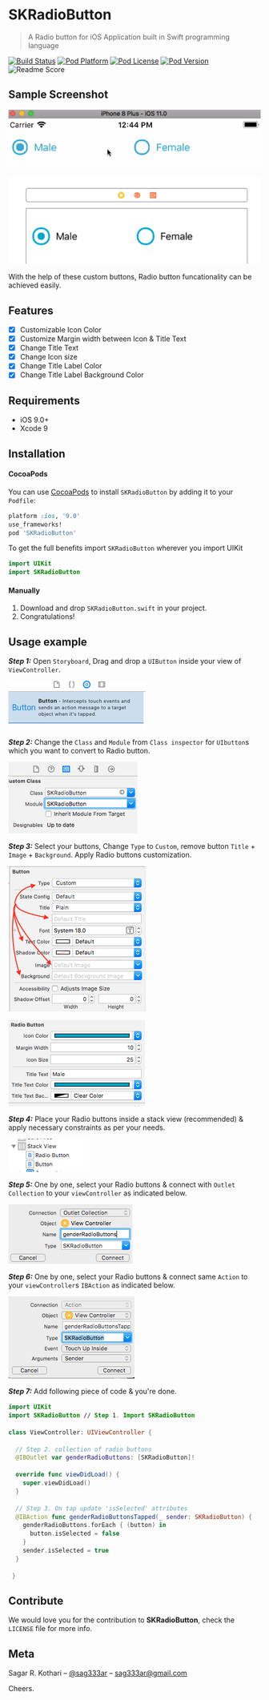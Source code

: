 # SKRadioButton

> A Radio button for iOS Application built in Swift programming language

[![Build Status](https://travis-ci.org/sag333ar/SKRadioButton.svg?branch=master)](https://travis-ci.org/sag333ar/SKRadioButton)
[![Pod Platform](https://img.shields.io/cocoapods/p/SKRadioButton.svg?style=flat)](https://cocoapods.org/pods/SKRadioButton)
[![Pod License](https://img.shields.io/cocoapods/l/SKRadioButton.svg?style=flat)](https://github.com/sag333ar/SKRadioButton/blob/master/LICENSE)
[![Pod Version](https://img.shields.io/cocoapods/v/SKRadioButton.svg?style=flat)](https://cocoapods.org/pods/SKRadioButton)
![Readme Score](http://readme-score-api.herokuapp.com/score.svg?url=https://github.com/sag333ar/skradiobutton)

## Sample Screenshot

![Demo](https://raw.githubusercontent.com/sag333ar/SKRadioButton/master/ReadmeAssets/GifDemo.gif)

![ScreenShot](https://raw.githubusercontent.com/sag333ar/SKRadioButton/master/ReadmeAssets/SampleImage.png)

With the help of these custom buttons, Radio button funcationality can be achieved easily.

## Features

- [x] Customizable Icon Color
- [x] Customize Margin width between Icon & Title Text
- [x] Change Title Text
- [x] Change Icon size
- [x] Change Title Label Color
- [x] Change Title Label Background Color

## Requirements

- iOS 9.0+
- Xcode 9

## Installation

#### CocoaPods
You can use [CocoaPods](http://cocoapods.org/) to install `SKRadioButton` by adding it to your `Podfile`:

```ruby
platform :ios, '9.0'
use_frameworks!
pod 'SKRadioButton'
```

To get the full benefits import `SKRadioButton` wherever you import UIKit

``` swift
import UIKit
import SKRadioButton
```

#### Manually

1. Download and drop `SKRadioButton.swift` in your project.  
2. Congratulations!  

## Usage example

***Step 1:*** Open `Storyboard`, Drag and drop a `UIButton` inside your view of `ViewController`.

![Drag & Drop Button](https://raw.githubusercontent.com/sag333ar/SKRadioButton/master/ReadmeAssets/Step1.png)

***Step 2:*** Change the `Class` and `Module` from `Class inspector` for `UIbutton`s which you want to convert to Radio button.

![Change Class](https://raw.githubusercontent.com/sag333ar/SKRadioButton/master/ReadmeAssets/Step2.png)

***Step 3:*** Select your buttons, Change `Type` to `Custom`, remove button `Title` + `Image` + `Background`. Apply Radio buttons customization.

![Change Attributes](https://raw.githubusercontent.com/sag333ar/SKRadioButton/master/ReadmeAssets/Step3-1.png)

![Change Attributes2](https://raw.githubusercontent.com/sag333ar/SKRadioButton/master/ReadmeAssets/Step3-2.png)

***Step 4:*** Place your Radio buttons inside a stack view (recommended) & apply necessary constraints as per your needs.

![Use Stackview](https://raw.githubusercontent.com/sag333ar/SKRadioButton/master/ReadmeAssets/Step4.png)

***Step 5:*** One by one, select your Radio buttons & connect with `Outlet Collection` to your `viewController` as indicated below.

![Outlet Collection](https://raw.githubusercontent.com/sag333ar/SKRadioButton/master/ReadmeAssets/Step5.png)

***Step 6:*** One by one, select your Radio buttons & connect same `Action` to your `viewController`s `IBAction` as indicated below.

![IBAction Connection](https://raw.githubusercontent.com/sag333ar/SKRadioButton/master/ReadmeAssets/Step6.png)

***Step 7:*** Add following piece of code & you're done.


```swift
import UIKit
import SKRadioButton // Step 1. Import SKRadioButton

class ViewController: UIViewController {

  // Step 2. collection of radio buttons
  @IBOutlet var genderRadioButtons: [SKRadioButton]!

  override func viewDidLoad() {
    super.viewDidLoad()
  }

  // Step 3. On tap update 'isSelected' attributes
  @IBAction func genderRadioButtonsTapped(_ sender: SKRadioButton) {
    genderRadioButtons.forEach { (button) in
      button.isSelected = false
    }
    sender.isSelected = true
  }

 }
```

## Contribute

We would love you for the contribution to **SKRadioButton**, check the ``LICENSE`` file for more info.

## Meta

Sagar R. Kothari – [@sag333ar](https://twitter.com/sag333ar) – sag333ar@gmail.com

Cheers.